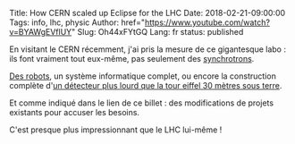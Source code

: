 Title: How CERN scaled up Eclipse for the LHC
Date: 2018-02-21-09:00:00
Tags: info, lhc, physic
Author: href="https://www.youtube.com/watch?v=BYAWgEVflUY"
Slug: Oh44xFYtGQ
Lang: fr
status: published

En visitant le CERN récemment, j'ai pris la mesure de ce gigantesque labo : ils font vraiment tout eux-même,
pas seulement des [synchrotrons](https://fr.wikipedia.org/wiki/Grand_collisionneur_de_hadrons).

[Des robots](https://home.cern/about/updates/2015/12/meet-cern-robots), un système informatique complet,
ou encore la construction complète d'[un détecteur plus lourd que la tour eiffel 30 mètres sous terre](https://fr.wikipedia.org/wiki/ALICE%20(exp%C3%A9rience)).

Et comme indiqué dans le lien de ce billet : des modifications de projets existants
pour accuser les besoins.

C'est presque plus impressionnant que le LHC lui-même !
